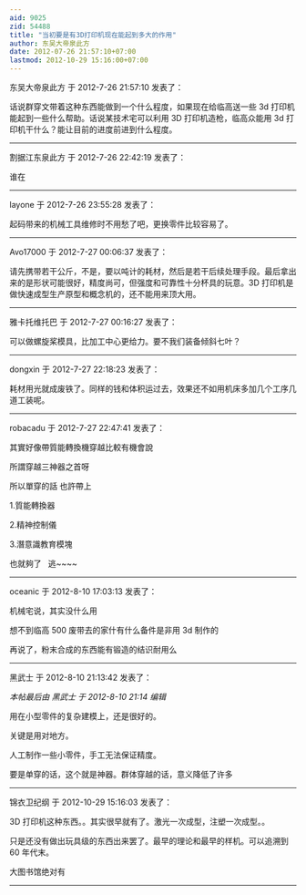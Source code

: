 ```yaml
---
aid: 9025
zid: 54488
title: "当初要是有3D打印机现在能起到多大的作用"
author: 东吴大帝泉此方
date: 2012-07-26 21:57:10+07:00
lastmod: 2012-10-29 15:16:00+07:00
---
```


东吴大帝泉此方 于 2012-7-26 21:57:10 发表了：

话说群穿文带着这种东西能做到一个什么程度，如果现在给临高送一些 3d 打印机能起到一些什么帮助。话说某技术宅可以利用 3D 打印机造枪，临高众能用 3d 打印机干什么？能让目前的进度前进到什么程度。

---

割据江东泉此方 于 2012-7-26 22:42:19 发表了：

谁在

---

layone 于 2012-7-26 23:55:28 发表了：

起码带来的机械工具维修时不用愁了吧，更换零件比较容易了。

---

Avo17000 于 2012-7-27 00:06:37 发表了：

请先携带若干公斤，不是，要以吨计的耗材，然后是若干后续处理手段。最后拿出来的是形状可能很好，精度尚可，但强度和可靠性十分杯具的玩意。3D 打印机是做快速成型生产原型和概念机的，还不能用来顶大用。

---

雅卡托维托巴 于 2012-7-27 00:16:27 发表了：

可以做螺旋桨模具，比加工中心更给力。要不我们装备倾斜七叶？

---

dongxin 于 2012-7-27 22:18:23 发表了：

耗材用光就成废铁了。同样的钱和体积运过去，效果还不如用机床多加几个工序几道工装呢。

---

robacadu 于 2012-7-27 22:47:41 发表了：

其實好像帶質能轉換機穿越比較有機會說

所謂穿越三神器之首呀

所以單穿的話 也許帶上

1.質能轉換器

2.精神控制儀

3.潛意識教育模塊

也就夠了&nbsp; &nbsp;逃~~~~

---

oceanic 于 2012-8-10 17:03:13 发表了：

机械宅说，其实没什么用

想不到临高 500 废带去的家什有什么备件是非用 3d 制作的

再说了，粉末合成的东西能有锻造的结识耐用么

---

黑武士 于 2012-8-10 21:13:42 发表了：

_本帖最后由 黑武士 于 2012-8-10 21:14 编辑_

用在小型零件的复杂建模上，还是很好的。

关键是用对地方。

人工制作一些小零件，手工无法保证精度。

要是单穿的话，这个就是神器。群体穿越的话，意义降低了许多

---

锦衣卫纪纲 于 2012-10-29 15:16:03 发表了：

3D 打印机这种东西。。其实很早就有了。激光一次成型，注塑一次成型。。

只是还没有做出玩具级的东西出来罢了。最早的理论和最早的样机。可以追溯到 60 年代末。

大图书馆绝对有

---
